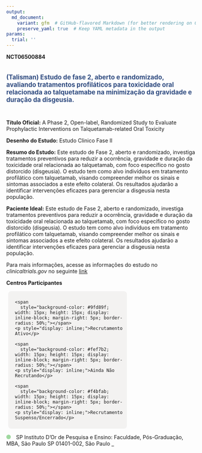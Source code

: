 ```yaml
---
output: 
  md_document:
    variant: gfm  # GitHub-flavored Markdown (for better rendering on GitHub)
    preserve_yaml: true  # Keep YAML metadata in the output
params:
  trial: ''
---
```


**NCT06500884**

<div style="padding: 5px 5px 5px 0px; font-size: 1.20em; font-weight: bold; color: #2E4A7F; text-align: left; margin-bottom: 20px">

(Talisman) Estudo de fase 2, aberto e randomizado, avaliando tratamentos
profiláticos para toxicidade oral relacionada ao talquetamabe na
minimização da gravidade e duração da disgeusia.

</div>

**Título Oficial:** A Phase 2, Open-label, Randomized Study to Evaluate
Prophylactic Interventions on Talquetamab-related Oral Toxicity

**Desenho do Estudo:** Estudo Clinico Fase II

**Resumo do Estudo:** Este estudo de Fase 2, aberto e randomizado,
investiga tratamentos preventivos para reduzir a ocorrência, gravidade e
duração da toxicidade oral relacionada ao talquetamab, com foco
específico no gosto distorcido (disgeusia). O estudo tem como alvo
indivíduos em tratamento profilático com talquetamab, visando
compreender melhor os sinais e sintomas associados a este efeito
colateral. Os resultados ajudarão a identificar intervenções eficazes
para gerenciar a disgeusia nesta população.

**Paciente Ideal:** Este estudo de Fase 2, aberto e randomizado,
investiga tratamentos preventivos para reduzir a ocorrência, gravidade e
duração da toxicidade oral relacionada ao talquetamab, com foco
específico no gosto distorcido (disgeusia). O estudo tem como alvo
indivíduos em tratamento profilático com talquetamab, visando
compreender melhor os sinais e sintomas associados a este efeito
colateral. Os resultados ajudarão a identificar intervenções eficazes
para gerenciar a disgeusia nesta população.

Para mais informações, acesse as informações do estudo no
*clinicaltrials.gov* no seguinte
[link](https://clinicaltrials.gov/ct2/show/NCT06500884)

**Centros Participantes**

<div style="margin-bottom: 8px; margin-left: 5px; padding: 8px; max-width: 300px; background-color: #f3f2f1; border-radius: 8px;">

<div style="margin-left: 10px;">

    <span 
      style="background-color: #9fd89f; width: 15px; height: 15px; display: inline-block; margin-right: 5px; border-radius: 50%;"></span>
    <p style="display: inline;">Recrutamento Ativo</p>

</div>

<div style="margin-left: 10px;">

    <span 
      style="background-color: #fef7b2; width: 15px; height: 15px; display: inline-block; margin-right: 5px; border-radius: 50%;"></span>
    <p style="display: inline;">Ainda Não Recrutando</p>

</div>

<div style="margin-left: 10px;">

    <span 
      style="background-color: #f4bfab; width: 15px; height: 15px; display: inline-block; margin-right: 5px; border-radius: 50%;"></span>
    <p style="display: inline;">Recrutamento Suspenso/Encerrado</p>

</div>

</div>

<span style="display: inline-block; width: 12px; height: 12px; border-radius: 50%; margin-right: 10px; padding-bottom: 0px; background-color: #9fd89f;"></span>
SP Instituto D’Or de Pesquisa e Ensino: Faculdade, Pós-Graduação, MBA,
São Paulo SP 01401-002, São Paulo
<span style="color: #2E4A7F; text-decoration: none; font-weight: 500; font-size: 0.8">[REPORTAR
ERRO](https://flazar.shinyapps.io/formsapp?study_nct_id=NCT06500884&location_id=INSTITUTODORDEPESQUISAEENSINOIDORSAOPAULO04543000BRAZIL&location_full_name=Instituto%20D%27Or%20de%20Pesquisa%20e%20Ensino%3A%20Faculdade%2C%20P%C3%B3s-Gradua%C3%A7%C3%A3o%2C%20MBA%2C%20S%C3%A3o%20Paulo%20SP%2C%2001401-002%2C%20S%C3%A3o%20Paulo&form_type=Reportar%20Erro)</span>
